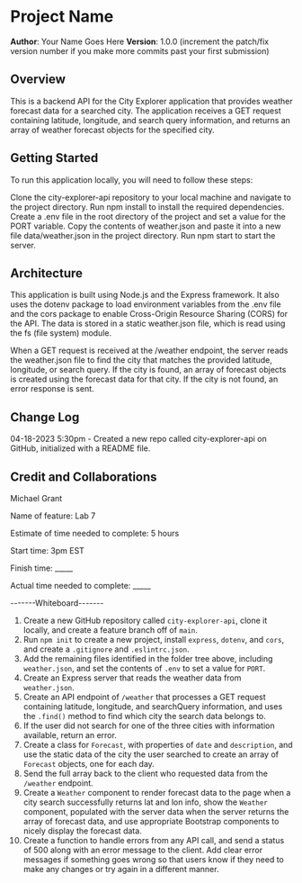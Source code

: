 # Project Name

**Author**: Your Name Goes Here
**Version**: 1.0.0 (increment the patch/fix version number if you make more commits past your first submission)

## Overview
This is a backend API for the City Explorer application that provides weather forecast data for a searched city. The application receives a GET request containing latitude, longitude, and search query information, and returns an array of weather forecast objects for the specified city.

## Getting Started
To run this application locally, you will need to follow these steps:

Clone the city-explorer-api repository to your local machine and navigate to the project directory.
Run npm install to install the required dependencies.
Create a .env file in the root directory of the project and set a value for the PORT variable.
Copy the contents of weather.json and paste it into a new file data/weather.json in the project directory.
Run npm start to start the server.

## Architecture
This application is built using Node.js and the Express framework. It also uses the dotenv package to load environment variables from the .env file and the cors package to enable Cross-Origin Resource Sharing (CORS) for the API. The data is stored in a static weather.json file, which is read using the fs (file system) module.

When a GET request is received at the /weather endpoint, the server reads the weather.json file to find the city that matches the provided latitude, longitude, or search query. If the city is found, an array of forecast objects is created using the forecast data for that city. If the city is not found, an error response is sent.

## Change Log
04-18-2023 5:30pm - Created a new repo called city-explorer-api on GitHub, initialized with a README file.

## Credit and Collaborations
Michael Grant

Name of feature: Lab 7

Estimate of time needed to complete: 5 hours

Start time: 3pm EST

Finish time: _____

Actual time needed to complete: _____


-------Whiteboard-------

1. Create a new GitHub repository called `city-explorer-api`, clone it locally, and create a feature branch off of `main`.
2. Run `npm init` to create a new project, install `express`, `dotenv`, and `cors`, and create a `.gitignore` and `.eslintrc.json`.
3. Add the remaining files identified in the folder tree above, including `weather.json`, and set the contents of `.env` to set a value for `PORT`.
4. Create an Express server that reads the weather data from `weather.json`.
5. Create an API endpoint of `/weather` that processes a GET request containing latitude, longitude, and searchQuery information, and uses the `.find()` method to find which city the search data belongs to.
6. If the user did not search for one of the three cities with information available, return an error.
7. Create a class for `Forecast`, with properties of `date` and `description`, and use the static data of the city the user searched to create an array of `Forecast` objects, one for each day.
8. Send the full array back to the client who requested data from the `/weather` endpoint.
9. Create a `Weather` component to render forecast data to the page when a city search successfully returns lat and lon info, show the `Weather` component, populated with the server data when the server returns the array of forecast data, and use appropriate Bootstrap components to nicely display the forecast data.
10. Create a function to handle errors from any API call, and send a status of 500 along with an error message to the client. Add clear error messages if something goes wrong so that users know if they need to make any changes or try again in a different manner.
